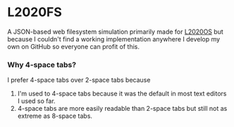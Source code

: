 # L2020FS
A JSON-based web filesystem simulation primarily made for [L2020OS](https://os.lampe2020.de) but because I couldn't find a working implementation anywhere I develop my own on GitHub so everyone can profit of this. 

### Why 4-space tabs?
I prefer 4-space tabs over 2-space tabs because 
1. I'm used to 4-space tabs because it was the default in most text editors I used so far.
2. 4-space tabs are more easily readable than 2-space tabs but still not as extreme as 8-space tabs.
